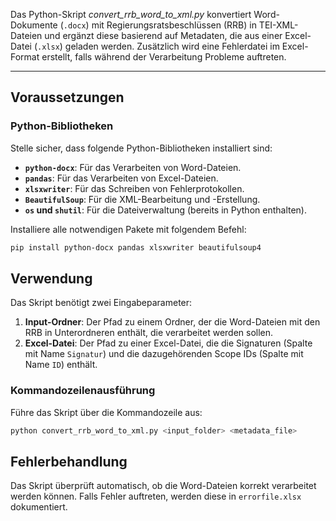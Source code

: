 Das Python-Skript *convert_rrb_word_to_xml.py* konvertiert Word-Dokumente (`.docx`) mit Regierungsratsbeschlüssen (RRB) in TEI-XML-Dateien und ergänzt diese basierend auf Metadaten, die aus einer Excel-Datei (`.xlsx`) geladen werden. Zusätzlich wird eine Fehlerdatei im Excel-Format erstellt, falls während der Verarbeitung Probleme auftreten.

---

## Voraussetzungen

### Python-Bibliotheken

Stelle sicher, dass folgende Python-Bibliotheken installiert sind:

- **`python-docx`**: Für das Verarbeiten von Word-Dateien.
- **`pandas`**: Für das Verarbeiten von Excel-Dateien.
- **`xlsxwriter`**: Für das Schreiben von Fehlerprotokollen.
- **`BeautifulSoup`**: Für die XML-Bearbeitung und -Erstellung.
- **`os` und `shutil`**: Für die Dateiverwaltung (bereits in Python enthalten).

Installiere alle notwendigen Pakete mit folgendem Befehl:

```bash
pip install python-docx pandas xlsxwriter beautifulsoup4
```

## Verwendung

Das Skript benötigt zwei Eingabeparameter:

1. **Input-Ordner**: Der Pfad zu einem Ordner, der die Word-Dateien mit den RRB in Unterordneren enthält, die verarbeitet werden sollen.
2. **Excel-Datei**: Der Pfad zu einer Excel-Datei, die die Signaturen (Spalte mit Name `Signatur`) und die dazugehörenden Scope IDs (Spalte mit Name `ID`) enthält.

### Kommandozeilenausführung

Führe das Skript über die Kommandozeile aus:

```bash
python convert_rrb_word_to_xml.py <input_folder> <metadata_file>
```

## Fehlerbehandlung

Das Skript überprüft automatisch, ob die Word-Dateien korrekt verarbeitet werden können. Falls Fehler auftreten, werden diese in `errorfile.xlsx` dokumentiert.
